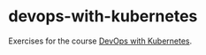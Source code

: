 # devops-with-kubernetes

Exercises for the course [DevOps with Kubernetes](https://devopswithkubernetes.com/).
